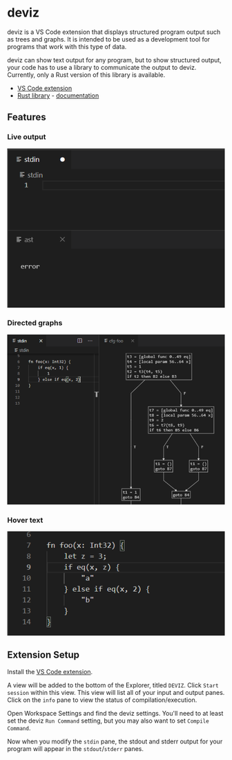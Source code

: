 # deviz

deviz is a VS Code extension that displays structured program output such as trees and graphs.
It is intended to be used as a development tool for programs that work with this type of data.

deviz can show text output for any program, but to show structured output, your code has to use
a library to communicate the output to deviz.
Currently, only a Rust version of this library is available.

* [VS Code extension](https://marketplace.visualstudio.com/items?itemName=branpk.deviz)
* [Rust library](https://crates.io/crates/deviz) - [documentation](https://docs.rs/deviz)

## Features

### Live output

![tree output](../images/tree.gif)

### Directed graphs

![graph output](../images/graph.png)

### Hover text

![hover text](../images/hover.gif)

## Extension Setup

Install the [VS Code extension](https://marketplace.visualstudio.com/items?itemName=branpk.deviz).

A view will be added to the bottom of the Explorer, titled `DEVIZ`.
Click `Start session` within this view.
This view will list all of your input and output panes.
Click on the `info` pane to view the status of compilation/execution.

Open Workspace Settings and find the deviz settings.
You'll need to at least set the deviz `Run Command` setting, but you may also want to set
`Compile Command`.

Now when you modify the `stdin` pane, the stdout and stderr output for your program will appear
in the `stdout`/`stderr` panes.
